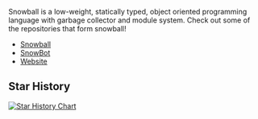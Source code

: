 
Snowball is a low-weight, statically typed, object oriented programming language with garbage collector and module system. Check out some of the repositories that form snowball!

* [Snowball](https://github.com/snowball-lang/snowball)
* [SnowBot](https://github.com/snowball-lang/SnowBot)
* [Website](https://github.com/snowball-lang/www)

## Star History

[![Star History Chart](https://api.star-history.com/svg?repos=snowball-lang/snowball,snowball-lang/www,snowball-lang/SnowBot&type=Timeline)](https://star-history.com/#snowball-lang/snowball&snowball-lang/www&snowball-lang/SnowBot&Timeline)

